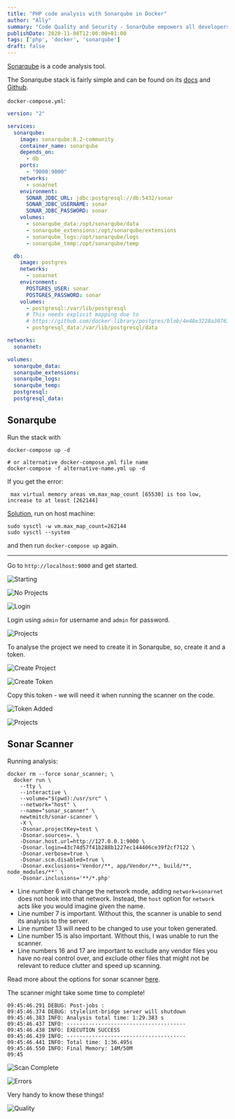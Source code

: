 ```yaml
---
title: "PHP code analysis with Sonarqube in Docker"
author: "Ally"
summary: "Code Quality and Security - SonarQube empowers all developers to write cleaner and safer code."
publishDate: 2020-11-08T12:00:00+01:00
tags: ['php', 'docker', 'sonarqube']
draft: false
---
```


[Sonarqube](https://docs.sonarqube.org/latest/) is a code analysis tool.

The Sonarqube stack is fairly simple and can be found on its [docs](https://docs.sonarqube.org/latest/) and [Github](https://github.com/SonarSource/docker-sonarqube/tree/master/example-compose-files).

`docker-compose.yml`:

```yaml
version: "2"

services:
  sonarqube:
    image: sonarqube:8.2-community
    container_name: sonarqube
    depends_on:
      - db
    ports:
      - "9000:9000"
    networks:
      - sonarnet
    environment:
      SONAR_JDBC_URL: jdbc:postgresql://db:5432/sonar
      SONAR_JDBC_USERNAME: sonar
      SONAR_JDBC_PASSWORD: sonar
    volumes:
      - sonarqube_data:/opt/sonarqube/data
      - sonarqube_extensions:/opt/sonarqube/extensions
      - sonarqube_logs:/opt/sonarqube/logs
      - sonarqube_temp:/opt/sonarqube/temp

  db:
    image: postgres
    networks:
      - sonarnet
    environment:
      POSTGRES_USER: sonar
      POSTGRES_PASSWORD: sonar
    volumes:
      - postgresql:/var/lib/postgresql
      # This needs explicit mapping due to
      # https://github.com/docker-library/postgres/blob/4e48e3228a30763913ece952c611e5e9b95c8759/Dockerfile.template#L52
      - postgresql_data:/var/lib/postgresql/data

networks:
  sonarnet:

volumes:
  sonarqube_data:
  sonarqube_extensions:
  sonarqube_logs:
  sonarqube_temp:
  postgresql:
  postgresql_data:
```

## Sonarqube

Run the stack with

```shell script
docker-compose up -d

# or alternative docker-compose.yml file name
docker-compose -f alternative-name.yml up -d
```

If you get the error:

```text
 max virtual memory areas vm.max_map_count [65530] is too low, increase to at least [262144]
```

[Solution](https://stackoverflow.com/a/51448773/5873008), run on host machine:

```shell script
sudo sysctl -w vm.max_map_count=262144
sudo sysctl --system
```

and then run `docker-compose up` again.

---

Go to `http://localhost:9000` and get started.

![Starting](/img/articles/sonarqube/01-starting.png)

![No Projects](/img/articles/sonarqube/02-no-projects.png)

![Login](/img/articles/sonarqube/03-login.png)

Login using `admin` for username and `admin` for password.

![Projects](/img/articles/sonarqube/04-welcome.png)

To analyse the project we need to create it in Sonarqube, so, create it and a token.

![Create Project](/img/articles/sonarqube/05-create-project.png)

![Create Token](/img/articles/sonarqube/06-create-token.png)

Copy this token - we will need it when running the scanner on the code.

![Token Added](/img/articles/sonarqube/07-token-added.png)

![Projects](/img/articles/sonarqube/08-projects.png)

## Sonar Scanner

Running analysis:

```shell script {linenos=true, hl_lines=[6,7,13,15]}
docker rm --force sonar_scanner; \
  docker run \
    --tty \
    --interactive \
    --volume="$(pwd):/usr/src" \
    --network="host" \
    --name="sonar_scanner" \
    newtmitch/sonar-scanner \
    -X \
    -Dsonar.projectKey=test \
    -Dsonar.sources=. \
    -Dsonar.host.url=http://127.0.0.1:9000 \
    -Dsonar.login=43c74d57f41b288b1227ec144406ce39f2cf7122 \
    -Dsonar.verbose=true \
    -Dsonar.scm.disabled=true \
    -Dsonar.exclusions='Vendor/**, app/Vendor/**, build/**, node_modules/**' \
    -Dsonar.inclusions='**/*.php'
```

* Line number 6 will change the network mode, adding `network=sonarnet` does not hook into that network. Instead, the `host` option for `network` acts like you would imagine given the name.
* Line number 7 is important. Without this, the scanner is unable to send its analysis to the server.
* Line number 13 will need to be changed to use your token generated.
* Line number 15 is also important. Without this, I was unable to run the scanner.
* Line numbers 16 and 17 are important to exclude any vendor files you have no real control over, and exclude other files that might not be relevant to reduce clutter and speed up scanning.

Read more about the options for sonar scanner [here](https://docs.sonarqube.org/latest/analysis/scan/sonarscanner/).

The scanner might take some time to complete!

```text
09:45:46.291 DEBUG: Post-jobs :
09:45:46.374 DEBUG: stylelint-bridge server will shutdown
09:45:46.383 INFO: Analysis total time: 1:29.383 s
09:45:46.437 INFO: --------------------------------------
09:45:46.438 INFO: EXECUTION SUCCESS
09:45:46.439 INFO: --------------------------------------
09:45:46.441 INFO: Total time: 1:36.495s
09:45:46.550 INFO: Final Memory: 14M/50M
09:45
```

![Scan Complete](/img/articles/sonarqube/09-scan-complete.png)

![Errors](/img/articles/sonarqube/10-errors.png)

Very handy to know these things!

![Quality](/img/articles/sonarqube/11-quality.png)

